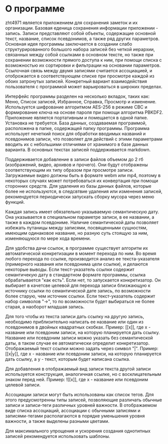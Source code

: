 # О программе

zht4971 является приложением для сохранения заметок и их организации. 
Базовая еденица сохранения информации приложении - запись. Записи представляют собой
объекты, содержащие основной текст, название, список псевдонимов, а также ряд других
параметров. Основная идея программы заключается в создании слабо структурированного большого 
набора записей без четкой иерархии, связанных 
между собой ссылками в основном тексте, но также при сохранении возможности прямого доступа к ним,
при помощи списка с возможностью их сортировки и фильтрации на основании параметров.
Ссылочная связь между двумя записями считается ассоциацией, и отоброжается в соответствующем
списке при просмотре каждой из обоих затронутых записей. Конкретный вариант взаимодействия
пользователя с программой может варьироваться в широких пределах.

Интерфейс программы разделен на несколько вкладок, 
таких как: Меню, Список записей, Избранное, 
Справка, Просмотр и изменение.
Используется шифрование алгоритмом AES-256 в режиме CBC и формирование ключа на основе пароля при
помощи алгоритма PBKDF2. Приложение является портативным и помещается в одной папке. Установка не 
требуется. База данных, создаваемая программой, расположена в папке, содержащей 
папку программы. Программа использует нечеткий поиск для обработки вводимых названий и 
псевдонимов записи, что позволяет для действий с этими параметрами вводить их с небольшими 
отличиями от хранимого в базе данных варианта. В основных текстах записей поддерживается markdown.

Поддерживается добавление в записи файлов объемом до 2 гб (изображений, видео, архивов и 
прочего). 
Они будут отображены соответствующим их типу
образом при просмотре записи. Загружаемые видео должны быть в формате webm или mp4, поэтому в
некоторых случаях может потребоваться их конвертация при помощи сторонних средств. Для удаления 
из базы данных 
файлов, которые более не используются, в следсвтвие удаления или изменения записей, 
рекомендуется периодически запускать сборку мусора через меню функций.

Каждая запись имеет обязательно указываемую семантическую дату. Она указывается в специальном 
параметре записи, в ее названии, а также в каждом псевдониме. Наличие семантической даты 
позволяет избежать
путаницы между записями, посвященными сущностям, имеющим одинаковое название, но разную суть 
стоящую за ним, изменяющуюся по мере хода времени. 

Для удобства дачи ссылок, в программе существует алгоритм их автоматической 
конкретизации в момент перехода по ним.
Во время любого перехода по ссылке, производится анализ ее текста-указателя (примерного названия
или псевдонима цели ссылки), и делаются некоторые 
выводы. Если текст-указатель ссылки содержит семантичекую дату в стандартном формате программы, 
ссылка обрабатывается "как есть". 
Если нет, то запускается конкретизатор. Он выбирает в качетсве целевой
для перехода записи близжающую к источнику ссылки по семантической дате запись, по возможности
более старую, чем источник ссылки. Если текст-указатель содержит набор символов "->",
то по возможности будет выбираться не более старая, а наоборот младшая запись.

Для того чтобы из текста записи дать ссылку на другую запись, необходимо приблизительно написать 
ее название 
или один из
псевдонимов в двойных квадратных скобках. Пример: [[x]], где x - название или псевдоним записи, на
которую планируется дать ссылку. Название или псевдоним записи можно указать без семантической 
даты, в таком случае ее автоматически определит конкретизатор. Отображаемый текст ссылки можно 
задать через символ "|". Пример:
[[x|y]], где x - название или псевдоним записи, на которую планируется дать ссылку, а y - текст,
которым будет написана ссылка.

Для добавления в отображаемый вид записи текста другой записи используется конструкция,
аналогичная ссылке, но с восклицательным знаком перед ней. Пример: ![[x]], где x - название
или псевдоним целевой записи.

Ассоциации записи могут быть использованы как список тегов. Для этого
предусмотренны типы записей, позволяющие различать обычные записи и записи-теги различных
уровней важности. В отображаемом виде списка ассоциаций, ассоциации с 
обычными записями и записями-тегами
располагаются в порядке уменьшения уровня важности, а также выделены разными цветами.

Для максимального упрощения и ускорения создания однотипных записей рекомендуется
использовать шаблоны.